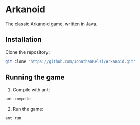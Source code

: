 # Arkanoid

The classic Arkanoid game, written in Java.

## Installation

Clone the repository:
```bash
git clone 'https://github.com/JonathanKelsi/Arkanoid.git'
```

## Running the game

1. Compile with ant:
```bash
ant compile
```
2. Run the game:
```bash
ant run
```
